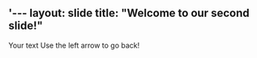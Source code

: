 '---
layout: slide
title: "Welcome to our second slide!"
---
Your text
Use the left arrow to go back!
